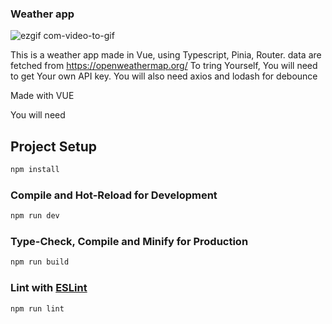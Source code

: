 ### Weather app

![ezgif com-video-to-gif](https://user-images.githubusercontent.com/6594177/225641999-e191d735-569d-4a3f-bf06-835606b51348.gif)


This is a weather app made in Vue, using Typescript, Pinia, Router.
data are fetched from https://openweathermap.org/
To tring Yourself, You will need to get Your own API key.
You will also need axios and lodash for debounce

Made with VUE


You will need 


## Project Setup

```sh
npm install
```

### Compile and Hot-Reload for Development

```sh
npm run dev
```

### Type-Check, Compile and Minify for Production

```sh
npm run build
```

### Lint with [ESLint](https://eslint.org/)

```sh
npm run lint
```
